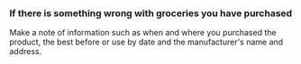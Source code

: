 ###  If there is something wrong with groceries you have purchased

Make a note of information such as when and where you purchased the product,
the best before or use by date and the manufacturer's name and address.
